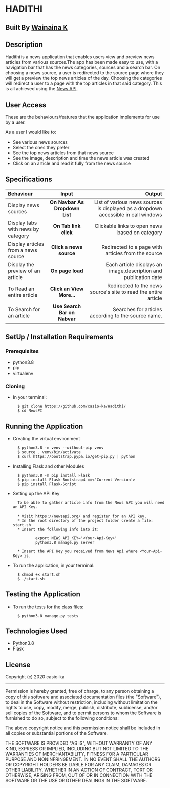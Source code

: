 # HADITHI

## Built By [Wainaina K](https://github.com/casio_ka/)

## Description
Hadithi is a news application that enables users view and preview news articles from various sources.The app has been made easy to use, with a navigation bar that has the news categories, sources and a search bar. On choosing a news source, a user  is redirected to the source page where they will get a preview the top news articles of the day. Choosing the categories will redirect a user to a page with the top articles in that said category.
This is all achieved using the [News API](https://newsapi.org/).



## User Access
These are the behaviours/features that the application implements for use by a user.

As a user I would like to:
* See various news sources
* Select the ones they prefer
* See the top news articles from that news source
* See the image, description and time the news article was created
* Click on an article and read it fully from the news source

## Specifications
| Behaviour | Input | Output |
| :---------------- | :---------------: | ------------------: |
| Display news sources | **On Navbar As Dropdown List** | List of various news sources is displayed as a dropdown accessible in call windows |
| Display tabs with news by category | **On Tab link click** | Clickable links to open news based on category |
| Display articles from a news source | **Click a news source** | Redirected to a page with articles from the source |
| Display the preview of an article | **On page load** | Each article displays an image,description and publication date |
| To Read an entire article  | **Click an View More...** | Redirected to the news source's site to read the entire article |
| To Search for an article  | **Use Search Bar on Nabvar** |  Searches for articles according to the source name. |


## SetUp / Installation Requirements
### Prerequisites
* python3.8
* pip
* virtualenv

### Cloning
* In your terminal:

        $ git clone https://github.com/casio-ka/Hadithi/
        $ cd NewsPI

## Running the Application
* Creating the virtual environment

        $ python3.8 -m venv --without-pip venv
        $ source . venv/bin/activate
        $ curl https://bootstrap.pypa.io/get-pip.py | python

* Installing Flask and other Modules

        $ python3.8 -m pip install Flask
        $ pip install Flask-Bootstrap4 ==<'Current Version'>
        $ pip install Flask-Script

* Setting up the API Key

        To be able to gather article info from the News API you will need an API Key.

        * Visit https://newsapi.org/ and register for an API key.
        * In the root directory of the project folder create a file: start.sh
        * Insert the following info into it:

                export NEWS_API_KEY='<Your-Api-Key>'
                python3.8 manage.py server

        * Insert the API Key you received from News Api where <Your-Api-Key> is.

* To run the application, in your terminal:

        $ chmod +x start.sh
        $ ./start.sh

## Testing the Application
* To run the tests for the class files:

        $ python3.8 manage.py tests

## Technologies Used
* Python3.8
* Flask

## License

Copyright (c) 2020 casio-ka

------------

Permission is hereby granted, free of charge, to any person obtaining a copy of this software and associated documentation files (the "Software"), to deal in the Software without restriction, including without limitation the rights to use, copy, modify, merge, publish, distribute, sublicense, and/or sell copies of the Software, and to permit persons to whom the Software is furnished to do so, subject to the following conditions:

The above copyright notice and this permission notice shall be included in all copies or substantial portions of the Software.

THE SOFTWARE IS PROVIDED "AS IS", WITHOUT WARRANTY OF ANY KIND, EXPRESS OR IMPLIED, INCLUDING BUT NOT LIMITED TO THE WARRANTIES OF MERCHANTABILITY, FITNESS FOR A PARTICULAR PURPOSE AND NONINFRINGEMENT. IN NO EVENT SHALL THE AUTHORS OR COPYRIGHT HOLDERS BE LIABLE FOR ANY CLAIM, DAMAGES OR OTHER LIABILITY, WHETHER IN AN ACTION OF CONTRACT, TORT OR OTHERWISE, ARISING FROM, OUT OF OR IN CONNECTION WITH THE SOFTWARE OR THE USE OR OTHER DEALINGS IN THE SOFTWARE.